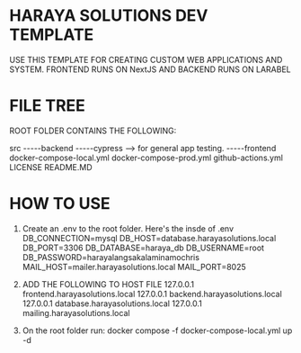 # HARAYA SOLUTIONS DEV TEMPLATE

USE THIS TEMPLATE FOR CREATING CUSTOM WEB APPLICATIONS AND SYSTEM. FRONTEND RUNS ON NextJS AND BACKEND RUNS ON LARABEL


# FILE TREE

ROOT FOLDER CONTAINS THE FOLLOWING:

src
-----backend 
-----cypress --> for general app testing.
-----frontend
docker-compose-local.yml
docker-compose-prod.yml
github-actions.yml
LICENSE
README.MD

# HOW TO USE
1. Create an .env to the root folder.
Here's the insde of .env
DB_CONNECTION=mysql
DB_HOST=database.harayasolutions.local
DB_PORT=3306
DB_DATABASE=haraya_db
DB_USERNAME=root
DB_PASSWORD=harayalangsakalaminamochris
MAIL_HOST=mailer.harayasolutions.local
MAIL_PORT=8025

2. ADD THE FOLLOWING TO HOST FILE
	127.0.0.1 frontend.harayasolutions.local
	127.0.0.1 backend.harayasolutions.local
	127.0.0.1 database.harayasolutions.local
	127.0.0.1 mailing.harayasolutions.local
3. On the root folder run: docker compose -f docker-compose-local.yml up -d